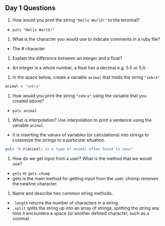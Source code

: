 ## Day 1 Questions

1. How would you print the string `"Hello World!"` to the terminal?
  * `puts "Hello World!"`

1. What is the character you would use to indicate comments in a ruby file?
  * The # character

1. Explain the difference between an integer and a float?
  * An integer is a whole number, a float has a decimal e.g. 5.5 or 5.0.

1. In the space below, create a variable `animal` that holds the string `"zebra"`
```ruby
animal = "zebra"
```

1. How would you print the string `"zebra"` using the variable that you created above?
  * `puts animal`

1. What is interpolation? Use interpolation to print a sentence using the variable `animal`.
  * It is inserting the values of variables (or calculations) into strings to customize the strings to a particular situation.
  ```ruby
  puts "A #{animal} is a type of animal often found in zoos"
  ```

1. How do we get input from a user? What is the method that we would use?
  * `gets` or `gets.chomp`
  * gets is the main method for getting input from the user. chomp removes the newline character.

1. Name and describe two common string methods.
  * `.length` returns the number of characters in a string.
  * `.split` splits the string up into an array of strings, splitting the string any time it encounters a space (or another defined character, such as a comma).
